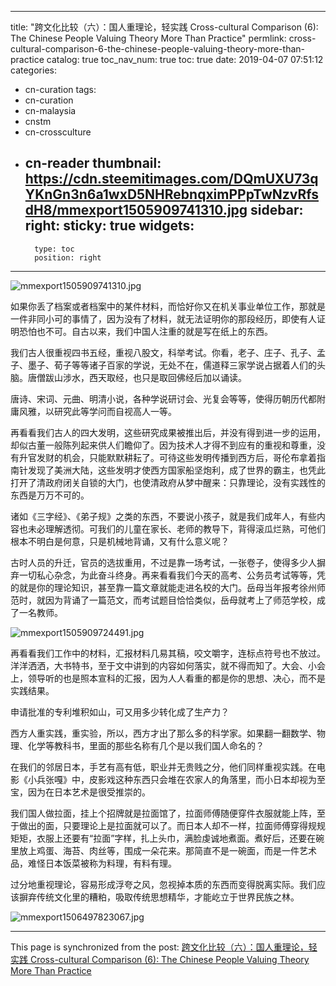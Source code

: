 
---
title: "跨文化比较（六）：国人重理论，轻实践 Cross-cultural Comparison (6): The Chinese People Valuing Theory More Than Practice"
permlink: cross-cultural-comparison-6-the-chinese-people-valuing-theory-more-than-practice
catalog: true
toc_nav_num: true
toc: true
date: 2019-04-07 07:51:12
categories:
- cn-curation
tags:
- cn-curation
- cn-malaysia
- cnstm
- cn-crossculture
- cn-reader
thumbnail: https://cdn.steemitimages.com/DQmUXU73qYKnGn3n6a1wxD5NHRebnqximPPpTwNzvRfsdH8/mmexport1505909741310.jpg
sidebar:
    right:
        sticky: true
widgets:
    -
        type: toc
        position: right
---


![mmexport1505909741310.jpg](https://cdn.steemitimages.com/DQmUXU73qYKnGn3n6a1wxD5NHRebnqximPPpTwNzvRfsdH8/mmexport1505909741310.jpg)

如果你丢了档案或者档案中的某件材料，而恰好你又在机关事业单位工作，那就是一件非同小可的事情了，因为没有了材料，就无法证明你的那段经历，即使有人证明恐怕也不可。自古以来，我们中国人注重的就是写在纸上的东西。

我们古人很重视四书五经，重视八股文，科举考试。你看，老子、庄子、孔子、孟子、墨子、荀子等等诸子百家的学说，无处不在，儒道释三家学说占据着人们的头脑。唐僧跋山涉水，西天取经，也只是取回佛经后加以诵读。

唐诗、宋词、元曲、明清小说，各种学说研讨会、光复会等等，使得历朝历代都附庸风雅，以研究此等学问而自视高人一等。

再看看我们古人的四大发明，这些研究成果被推出后，并没有得到进一步的运用，却似古董一般陈列起来供人们瞻仰了。因为技术人才得不到应有的重视和尊重，没有升官发财的机会，只能默默耕耘了。可待这些发明传播到西方后，哥伦布拿着指南针发现了美洲大陆，这些发明才使西方国家船坚炮利，成了世界的霸主，也凭此打开了清政府闭关自锁的大门，也使清政府从梦中醒来：只靠理论，没有实践性的东西是万万不可的。

诸如《三字经》、《弟子规》之类的东西，不要说小孩子，就是我们成年人，有些内容也未必理解透彻。可我们的儿童在家长、老师的教导下，背得滚瓜烂熟，可他们根本不明白是何意，只是机械地背诵，又有什么意义呢？

古时人员的升迁，官员的选拔重用，不过是靠一场考试，一张卷子，使得多少人摒弃一切私心杂念，为此奋斗终身。再来看看我们今天的高考、公务员考试等等，凭的就是你的理论知识，甚至靠一篇文章就能走进名校的大门。岳母当年报考徐州师范时，就因为背诵了一篇范文，而考试题目恰恰类似，岳母就考上了师范学校，成了一名教师。

![mmexport1505909724491.jpg](https://cdn.steemitimages.com/DQmeroczkMEhTkbDBgMEHQLMPC4dZ7kT53uiFQ9JfpPk3nk/mmexport1505909724491.jpg)

再看看我们工作中的材料，汇报材料几易其稿，咬文嚼字，连标点符号也不放过。洋洋洒洒，大书特书，至于文中讲到的内容如何落实，就不得而知了。大会、小会上，领导听的也是照本宣科的汇报，因为人人看重的都是你的思想、决心，而不是实践结果。

申请批准的专利堆积如山，可又用多少转化成了生产力？

西方人重实践，重实验，所以，西方才出了那么多的科学家。如果翻一翻数学、物理、化学等教科书，里面的那些名称有几个是以我们国人命名的？

在我们的邻居日本，手艺有高有低，职业并无贵贱之分，他们同样重视实践。在电影《小兵张嘎》中，皮影戏这种东西只会堆在农家人的角落里，而小日本却视为至宝，因为在日本艺术是很受推崇的。

我们国人做拉面，挂上个招牌就是拉面馆了，拉面师傅随便穿件衣服就能上阵，至于做出的面，只要理论上是拉面就可以了。而日本人却不一样，拉面师傅穿得规规矩矩，衣服上还要有“拉面”字样，扎上头巾，满脸虔诚地煮面。煮好后，还要在碗里放上鸡蛋、海苔、肉丝等，围成一朵花来。那简直不是一碗面，而是一件艺术品，难怪日本饭菜被称为料理，有料有理。

过分地重视理论，容易形成浮夸之风，忽视掉本质的东西而变得脱离实际。我们应该摒弃传统文化里的糟粕，吸取传统思想精华，才能屹立于世界民族之林。

![mmexport1506497823067.jpg](https://cdn.steemitimages.com/DQmXUpqLQ35YirnjZXiCZCT1nf9NYjJELgeXCgvvDT61jk4/mmexport1506497823067.jpg)

- - -

This page is synchronized from the post: [跨文化比较（六）：国人重理论，轻实践 Cross-cultural Comparison (6): The Chinese People Valuing Theory More Than Practice](https://steemit.com/@bring/cross-cultural-comparison-6-the-chinese-people-valuing-theory-more-than-practice)
